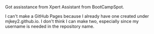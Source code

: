 Got assisstance from Xpert Assistant from BootCampSpot. 

I can't make a GitHub Pages because I already have one created under mjkey2.github.io. 
I don't think I can make two, especially since my username is needed in the repository name.
